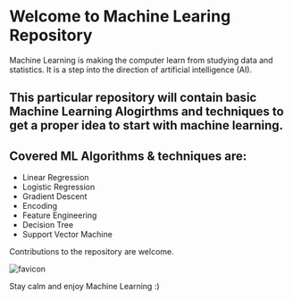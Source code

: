 # Welcome to Machine Learing Repository
Machine Learning is making the computer learn from studying data and statistics. It is a step into the direction of artificial intelligence (AI).

## This particular repository will contain basic Machine Learning Alogirthms and techniques to get a proper idea to start with machine learning.

## Covered ML Algorithms & techniques are:
* Linear Regression
* Logistic Regression
* Gradient Descent
* Encoding
* Feature Engineering
* Decision Tree
* Support Vector Machine

Contributions to the repository are welcome.


![favicon](https://user-images.githubusercontent.com/56961940/168895641-ec04dfdc-653a-4b92-8bc7-e08f380a038a.png)


Stay calm and enjoy Machine Learning :)
